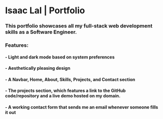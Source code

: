# Isaac Lal | Portfolio

### This portfolio showcases all my full-stack web development skills as a Software Engineer.

### Features:
#### - Light and dark mode based on system preferences
#### - Aesthetically pleasing design
#### - A Navbar, Home, About, Skills, Projects, and Contact section
#### - The projects section, which features a link to the GitHub code/repository and a live demo hosted on my domain.
#### - A working contact form that sends me an email whenever someone fills it out
